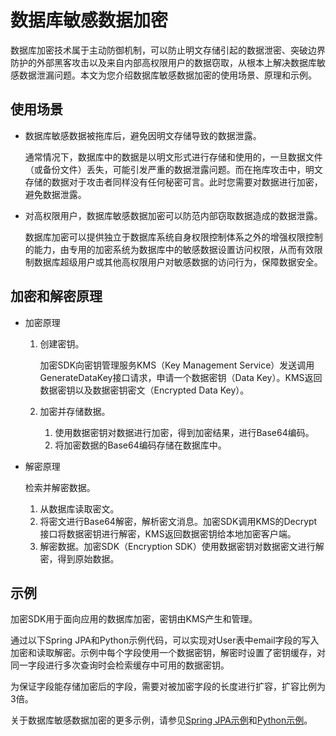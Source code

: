 # 数据库敏感数据加密

数据库加密技术属于主动防御机制，可以防止明文存储引起的数据泄密、突破边界防护的外部黑客攻击以及来自内部高权限用户的数据窃取，从根本上解决数据库敏感数据泄漏问题。本文为您介绍数据库敏感数据加密的使用场景、原理和示例。

## 使用场景

-   数据库敏感数据被拖库后，避免因明文存储导致的数据泄露。

    通常情况下，数据库中的数据是以明文形式进行存储和使用的，一旦数据文件（或备份文件）丢失，可能引发严重的数据泄露问题。而在拖库攻击中，明文存储的数据对于攻击者同样没有任何秘密可言。此时您需要对数据进行加密，避免数据泄露。

-   对高权限用户，数据库敏感数据加密可以防范内部窃取数据造成的数据泄露。

    数据库加密可以提供独立于数据库系统自身权限控制体系之外的增强权限控制的能力，由专用的加密系统为数据库中的敏感数据设置访问权限，从而有效限制数据库超级用户或其他高权限用户对敏感数据的访问行为，保障数据安全。


## 加密和解密原理

-   加密原理
    1.  创建密钥。

        加密SDK向密钥管理服务KMS（Key Management Service）发送调用GenerateDataKey接口请求，申请一个数据密钥（Data Key）。KMS返回数据密钥以及数据密钥密文（Encrypted Data Key）。

    2.  加密并存储数据。
        1.  使用数据密钥对数据进行加密，得到加密结果，进行Base64编码。
        2.  将加密数据的Base64编码存储在数据库中。
-   解密原理

    检索并解密数据。

    1.  从数据库读取密文。
    2.  将密文进行Base64解密，解析密文消息。加密SDK调用KMS的Decrypt接口将数据密钥进行解密，KMS返回数据密钥给本地加密客户端。
    3.  解密数据。加密SDK（Encryption SDK）使用数据密钥对数据密文进行解密，得到原始数据。

## 示例

加密SDK用于面向应用的数据库加密，密钥由KMS产生和管理。

通过以下Spring JPA和Python示例代码，可以实现对User表中email字段的写入加密和读取解密。示例中每个字段使用一个数据密钥，解密时设置了密钥缓存，对同一字段进行多次查询时会检索缓存中可用的数据密钥。

为保证字段能存储加密后的字段，需要对被加密字段的长度进行扩容，扩容比例为3倍。



关于数据库敏感数据加密的更多示例，请参见[Spring JPA示例](https://github.com/aliyun/alibabacloud-encryption-sdk-java/tree/master/src/examples/java/com/aliyun/encryptionsdk/examples/jpaencryption)和[Python示例](https://github.com/aliyun/alibabacloud-encryption-sdk-python/blob/master/examples/src/rds/rds_sample.py)。

